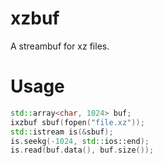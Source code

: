 # xzbuf
A streambuf for xz files.

# Usage
```c++
std::array<char, 1024> buf;
ixzbuf sbuf(fopen("file.xz"));
std::istream is(&sbuf);
is.seekg(-1024, std::ios::end);
is.read(buf.data(), buf.size());
```

